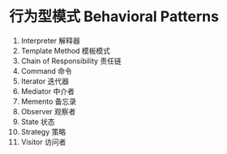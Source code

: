 # 行为型模式 Behavioral Patterns

1. Interpreter 解释器
2. Template Method 模板模式
3. Chain of Responsibility 责任链
4. Command 命令
5. Iterator 迭代器
6. Mediator 中介者
7. Memento 备忘录
8. Observer 观察者
9. State 状态
10. Strategy 策略
11. Visitor 访问者